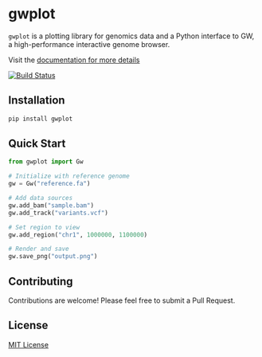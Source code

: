 # gwplot

`gwplot` is a plotting library for genomics data and a Python interface to GW, a high-performance interactive genome browser.

Visit the [documentation for more details](https://kcleal.github.io/gwplot/)

[![Build Status](https://github.com/kcleal/gwplot/actions/workflows/build.yml/badge.svg)](https://github.com/kcleal/gwplot/actions)


## Installation

```bash
pip install gwplot
```

## Quick Start

```python
from gwplot import Gw

# Initialize with reference genome
gw = Gw("reference.fa")

# Add data sources
gw.add_bam("sample.bam")
gw.add_track("variants.vcf")

# Set region to view
gw.add_region("chr1", 1000000, 1100000)

# Render and save
gw.save_png("output.png")
```

## Contributing

Contributions are welcome! Please feel free to submit a Pull Request.

## License

[MIT License](LICENSE)